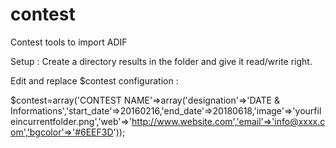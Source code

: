 # contest
Contest tools to import ADIF

Setup :
Create a directory results in the folder and give it read/write right.

Edit and replace $contest configuration :

$contest=array('CONTEST NAME'=>array('designation'=>'DATE & Informations','start_date'=>20160216,'end_date'=>20180618,'image'=>'yourfileincurrentfolder.png','web'=>'http://www.website.com','email'=>'info@xxxx.com','bgcolor'=>'#6EEF3D'));

